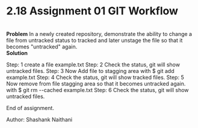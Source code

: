 # 2.18 Assignment 01 GIT Workflow

<br>
<strong>Problem</strong>
In a newly created repository, demonstrate the ability to change a file from untracked status to tracked and later unstage the file so that it becomes "untracked" again.
<br>
<strong>Solution</strong>

Step: 1  create a file example.txt
Step: 2  Check the status, git will show untracked files.
Step: 3  Now Add file to stagging area with $ git add example.txt
Step: 4  Check the status, git will show tracked files.
Step: 5  Now remove from file stagging area so that it becomes untracked again. with $ git rm --cached example.txt
Step: 6  Check the status, git will show untracked files.


End of assignment.

Author: Shashank Naithani
